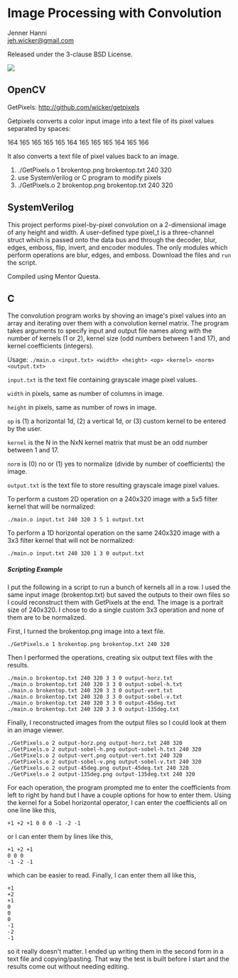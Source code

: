 Image Processing with Convolution 
=================================

Jenner Hanni  
<jeh.wicker@gmail.com>

Released under the 3-clause BSD License.

<img src="https://jenner.smugmug.com/Convolution-and-GetPixels/n-3qNVXF/i-7RBP58r/0/O/i-7RBP58r.png">

OpenCV
------

GetPixels: http://github.com/wicker/getpixels

Getpixels converts a color input image into a text file of its pixel values separated by spaces:

164 165 165 165 165 164 165 165 165 164 165 166 

It also converts a text file of pixel values back to an image.

1. ./GetPixels.o 1 brokentop.png brokentop.txt 240 320  
2. use SystemVerilog or C program to modify pixels
1. ./GetPixels.o 2 brokentop.png brokentop.txt 240 320  

SystemVerilog
-------------

This project performs pixel-by-pixel convolution on a 2-dimensional image of any height and width. A user-defined type pixel_t is a three-channel struct which is passed onto the data bus and through the decoder, blur, edges, emboss, flip, invert, and encoder modules. The only modules which perform operations are blur, edges, and emboss. Download the files and `run` the script.

Compiled using Mentor Questa.

C
-

The convolution program works by shoving an image's pixel values into an array and iterating over them with a convolution kernel matrix. The program takes arguments to specify input and output file names along with the number of kernels (1 or 2), kernel size (odd numbers between 1 and 17), and kernel coefficients (integers).

Usage:  `./main.o <input.txt> <width> <height> <op> <kernel> <norm> <output.txt>`

<code>input.txt</code> is the text file containing grayscale image pixel values.  

<code>width</code> in pixels, same as number of columns in image.  

<code>height</code> in pixels, same as number of rows in image.  

<code>op</code> is (1) a horizontal 1d, (2) a vertical 1d, or (3) custom kernel to be entered by the user.  

<code>kernel</code> is the N in the NxN kernel matrix that must be an odd number between 1 and 17.  

<code>norm</code> is (0) no or (1) yes to normalize (divide by number of coefficients) the image.  

<code>output.txt</code> is the text file to store resulting grayscale image pixel values.  

To perform a custom 2D operation on a 240x320 image with a 5x5 filter kernel that will be normalized:

<code>./main.o input.txt 240 320 3 5 1 output.txt</code>

To perform a 1D horizontal operation on the same 240x320 image with a 3x3 filter kernel that will not be normalized:

<code>./main.o input.txt 240 320 1 3 0 output.txt</code>

<h5>Scripting Example</h5>

I put the following in a script to run a bunch of kernels all in a row. I used the same input image (brokentop.txt) but saved the outputs to their own files so I could reconstruct them with GetPixels at the end. The image is a portrait size of 240x320. I chose to do a single custom 3x3 operation and none of them are to be normalized.

First, I turned the brokentop.png image into a text file.

<code>./GetPixels.o 1 brokentop.png brokentop.txt 240 320</code>

Then I performed the operations, creating six output text files with the results.

```
./main.o brokentop.txt 240 320 3 3 0 output-horz.txt
./main.o brokentop.txt 240 320 3 3 0 output-sobel-h.txt  
./main.o brokentop.txt 240 320 3 3 0 output-vert.txt 
./main.o brokentop.txt 240 320 3 3 0 output-sobel-v.txt 
./main.o brokentop.txt 240 320 3 3 0 output-45deg.txt 
./main.o brokentop.txt 240 320 3 3 0 output-135deg.txt 
```

Finally, I reconstructed images from the output files so I could look at them in an image viewer.

```
./GetPixels.o 2 output-horz.png output-horz.txt 240 320
./GetPixels.o 2 output-sobel-h.png output-sobel-h.txt 240 320
./GetPixels.o 2 output-vert.png output-vert.txt 240 320
./GetPixels.o 2 output-sobel-v.png output-sobel-v.txt 240 320
./GetPixels.o 2 output-45deg.png output-45deg.txt 240 320
./GetPixels.o 2 output-135deg.png output-135deg.txt 240 320
```

For each operation, the program prompted me to enter the coefficients from left to right by hand but I have a couple options for how to enter them. Using the kernel for a Sobel horizontal operator, I can enter the coefficients all on one line like this,

`+1 +2 +1 0 0 0 -1 -2 -1`

or I can enter them by lines like this,

```
+1 +2 +1
0 0 0 
-1 -2 -1
```

which can be easier to read. Finally, I can enter them all like this,

```
+1 
+2   
+1 
0 
0 
0 
-1 
-2 
-1
```

so it really doesn't matter. I ended up writing them in the second form in a text file and copying/pasting. That way the test is built before I start and the results come out without needing editing. 
